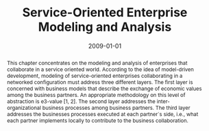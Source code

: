 ---
abstract: This chapter concentrates on the modeling and analysis of enterprises that
  collaborate in a service oriented world. According to the idea of model-driven development,
  modeling of service-oriented enterprises collaborating in a networked configuration
  must address three different layers. The first layer is concerned with business
  models that describe the exchange of economic values among the business partners.
  An appropriate methodology on this level of abstraction is e3-value [1, 2]. The
  second layer addresses the inter-organizational business processes among business
  partners. The third layer addresses the businesses processes executed at each partner´s
  side, i.e., what each partner implements locally to contribute to the business collaboration.
authors:
- Christian Huemer
- Philipp Liegl
- Rainer Schuster
- Marco Zapletal
- Birgit Hofreiter
date: '2009-01-01'
featured: false
links:
- name: Publik
  url: https://publik.tuwien.ac.at/showentry.php?ID=178388&lang=2
publication: 'in: "Handbook of Enterprise Integration", Auerbach Publications, London,
  2009, ISBN: 1420078216, S. 307 - 322'
publication_types:
- '6'
publishDate: '2009-01-01'
title: Service-Oriented Enterprise Modeling and Analysis
url_pdf: ''
---